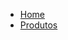  <link  rel="stylesheet" href="dominio.css">
  <nav>
            <ul>
              <li><a href="DominioDoBolo.html">Home</a></li>
              <li><a href="Produtos.html">Produtos</a></li>
            </ul>
          </nav>
